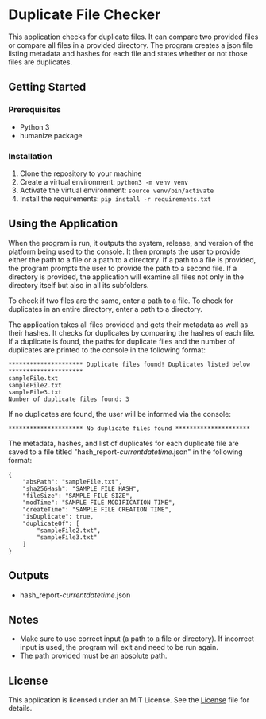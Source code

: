 # Duplicate File Checker

This application checks for duplicate files. It can compare two provided files or compare all files in a provided directory. The program creates a json file listing metadata and hashes for each file and states whether or not those files are duplicates.

## Getting Started
### Prerequisites

- Python 3
- humanize package

### Installation

1. Clone the repository to your machine
2. Create a virtual environment: `python3 -m venv venv`
3. Activate the virtual environment: `source venv/bin/activate`
4. Install the requirements: `pip install -r requirements.txt`


## Using the Application

When the program is run, it outputs the system, release, and version of the platform being used to the console. It then prompts the user to provide either the path to a file or a path to a directory. If a path to a file is provided, the program prompts the user to provide the path to a second file. If a directory is provided, the application will examine all files not only in the directory itself but also in all its subfolders.

To check if two files are the same, enter a path to a file. To check for duplicates in an entire directory, enter a path to a directory.

The application takes all files provided and gets their metadata as well as their hashes. It checks for duplicates by comparing the hashes of each file. If a duplicate is found, the paths for duplicate files and the number of duplicates are printed to the console in the following format:

```
********************* Duplicate files found! Duplicates listed below *********************
sampleFile.txt
sampleFile2.txt
sampleFile3.txt
Number of duplicate files found: 3
```
If no duplicates are found, the user will be informed via the console:

`********************* No duplicate files found *********************`

The metadata, hashes, and list of duplicates for each duplicate file are saved to a file titled "hash_report-*currentdatetime*.json" in the following format:

```
{
    "absPath": "sampleFile.txt",
    "sha256Hash": "SAMPLE FILE HASH",
    "fileSize": "SAMPLE FILE SIZE",
    "modTime": "SAMPLE FILE MODIFICATION TIME",
    "createTime": "SAMPLE FILE CREATION TIME",
    "isDuplicate": true,
    "duplicateOf": [
        "sampleFile2.txt",
        "sampleFile3.txt"
    ]
}
```



## Outputs

- hash_report-*currentdatetime*.json

## Notes

- Make sure to use correct input (a path to a file or directory). If incorrect input is used, the program will exit and need to be run again.
- The path provided must be an absolute path.

## License

This application is licensed under an MIT License. See the [License](https://github.com/ssailor96/duplicate-file-checker/blob/main/LICENSE) file for details.